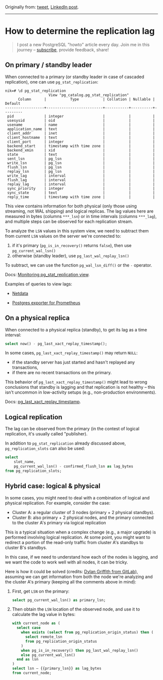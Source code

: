 Originally from: [tweet](https://twitter.com/samokhvalov/status/1712714779612336128), [LinkedIn post](...).

---

# How to determine the replication lag

> I post a new PostgreSQL "howto" article every day. Join me in this
> journey – [subscribe](https://twitter.com/samokhvalov/), provide feedback, share!

## On primary / standby leader

When connected to a primary (or standby leader in case of cascaded replication), one can use `pg_stat_replication`:

```
nik=# \d pg_stat_replication
                    View "pg_catalog.pg_stat_replication"
      Column      |           Type           | Collation | Nullable | Default
------------------+--------------------------+-----------+----------+---------
 pid              | integer                  |           |          |
 usesysid         | oid                      |           |          |
 usename          | name                     |           |          |
 application_name | text                     |           |          |
 client_addr      | inet                     |           |          |
 client_hostname  | text                     |           |          |
 client_port      | integer                  |           |          |
 backend_start    | timestamp with time zone |           |          |
 backend_xmin     | xid                      |           |          |
 state            | text                     |           |          |
 sent_lsn         | pg_lsn                   |           |          |
 write_lsn        | pg_lsn                   |           |          |
 flush_lsn        | pg_lsn                   |           |          |
 replay_lsn       | pg_lsn                   |           |          |
 write_lag        | interval                 |           |          |
 flush_lag        | interval                 |           |          |
 replay_lag       | interval                 |           |          |
 sync_priority    | integer                  |           |          |
 sync_state       | text                     |           |          |
 reply_time       | timestamp with time zone |           |          |
```

This view contains information for both physical (only those using streaming, not WAL shipping) and logical replicas.
The lag values here are measured in bytes (columns `***_lsn`) or in time intervals (columns `***_lag`), and multiple
steps can be observed for each replication stream.

To analyze the `LSN` values in this system view, we need to subtract them from current `LSN` values on the server we're
connected to:

1) if it's primary (`pg_is_in_recovery()` returns `false`), then use `pg_current_wal_lsn()`
2) otherwise (standby leader), use `pg_last_wal_replay_lsn()`

To subtract, we can use the function `pg_wal_lsn_diff()` or the `-` operator.

Docs: [Monitoring pg_stat_replication view](https://postgresql.org/docs/current/monitoring-stats.html#MONITORING-PG-STAT-REPLICATION-VIEW).

Examples of queries to view lags:

- [Netdata](https://github.com/netdata/netdata/blob/9edcad92d83dba359f5eb6c06d0741b50030edcf/collectors/python.d.plugin/postgres/postgres.chart.py#L486)

- [Postgres exporter for Prometheus](https://github.com/prometheus-community/postgres_exporter/blob/2a5692c0283fddf96e776cc73c2fc0d5caed1af6/cmd/postgres_exporter/queries.go#L46)

## On a physical replica

When connected to a physical replica (standby), to get its lag as a time interval:

```sql
select now() - pg_last_xact_replay_timestamp();
```

In some cases, `pg_last_xact_replay_timestamp()` may return `NULL`:

- if the standby server has just started and hasn't replayed any transactions,
- if there are no recent transactions on the primary.

This behavior of `pg_last_xact_replay_timestamp()` might lead to wrong conclusions that standby is lagging and that
replication is not healthy – this isn't uncommon in low-activity setups (e.g., non-production environments).

Docs: [pg_last_xact_replay_timestamp](https://postgresql.org/docs/current/functions-admin.html#id-1.5.8.33.6.3.2.2.4.1.1.1).

## Logical replication

The lag can be observed from the primary (in the contest of logical replication, it's usually called "publisher).

In addition to `pg_stat_replication` already discussed above, `pg_replication_slots` can also be used:

```sql
select
    slot_name,
    pg_current_wal_lsn() - confirmed_flush_lsn as lag_bytes
from pg_replication_slots;
```

## Hybrid case: logical & physical

In some cases, you might need to deal with a combination of logical and physical replication. For example, consider the
case:

- Cluster A: a regular cluster of 3 nodes (primary + 2 physical standbys).
- Cluster B: also primary + 2 physical nodes, and the primary connected to the cluster A's primary via logical
  replication

This is a typical situation when a complex change (e.g., a major upgrade) is performed involving logical replication. At
some point, you might want to redirect a portion of the read-only traffic from cluster A's standbys to cluster B's
standbys.

In this case, if we need to understand how each of the nodes is lagging, and we want the code to work well with all
nodes, it can be tricky.

Here is how it could be solved
(credits: [Dylan Griffith from GitLab](https://gitlab.com/gitlab-org/gitlab/-/merge_requests/121621)), assuming we can
get information from both the
node we're analyzing and the cluster A's primary (keeping all the comments above in mind):

1. First, get `LSN` on the primary:
   ```sql
   select pg_current_wal_lsn() as primary_lsn;
   ```

2. Then obtain the `LSN` location of the observed node, and use it to calculate the lag value in bytes:
   ```sql
   with current_node as (
     select case
       when exists (select from pg_replication_origin_status) then (
         select remote_lsn
         from pg_replication_origin_status
       )
       when pg_is_in_recovery() then pg_last_wal_replay_lsn()
       else pg_current_wal_lsn()
     end as lsn
   )
   select lsn – {{primary_lsn}} as lag_bytes
   from current_node;
   ```
